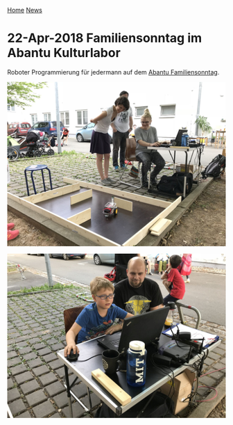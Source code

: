 [Home](../..) [News](README.md)

# 22-Apr-2018 Familiensonntag im Abantu Kulturlabor

Roboter Programmierung für jedermann auf dem [Abantu Familiensonntag](https://www.facebook.com/abantu.kulturlabor/posts/1643032049084755).

![Familiensonntag 1](images/2018-04-22_Familiensonntag1.jpg)

![Familiensonntag 2](images/2018-04-22_Familiensonntag2.jpg)

